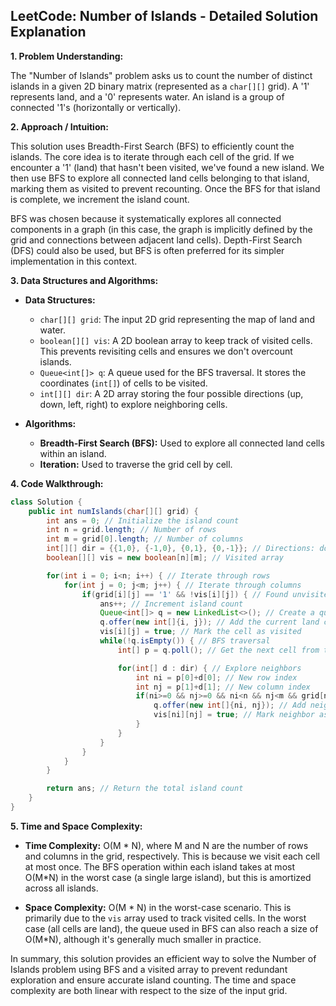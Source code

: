 ## LeetCode: Number of Islands - Detailed Solution Explanation

**1. Problem Understanding:**

The "Number of Islands" problem asks us to count the number of distinct islands in a given 2D binary matrix (represented as a `char[][]` grid).  A '1' represents land, and a '0' represents water.  An island is a group of connected '1's (horizontally or vertically).

**2. Approach / Intuition:**

This solution uses Breadth-First Search (BFS) to efficiently count the islands.  The core idea is to iterate through each cell of the grid. If we encounter a '1' (land) that hasn't been visited, we've found a new island.  We then use BFS to explore all connected land cells belonging to that island, marking them as visited to prevent recounting.  Once the BFS for that island is complete, we increment the island count.

BFS was chosen because it systematically explores all connected components in a graph (in this case, the graph is implicitly defined by the grid and connections between adjacent land cells).  Depth-First Search (DFS) could also be used, but BFS is often preferred for its simpler implementation in this context.

**3. Data Structures and Algorithms:**

* **Data Structures:**
    * `char[][] grid`:  The input 2D grid representing the map of land and water.
    * `boolean[][] vis`: A 2D boolean array to keep track of visited cells. This prevents revisiting cells and ensures we don't overcount islands.
    * `Queue<int[]> q`: A queue used for the BFS traversal.  It stores the coordinates (`int[]`) of cells to be visited.
    * `int[][] dir`: A 2D array storing the four possible directions (up, down, left, right) to explore neighboring cells.

* **Algorithms:**
    * **Breadth-First Search (BFS):** Used to explore all connected land cells within an island.
    * **Iteration:** Used to traverse the grid cell by cell.


**4. Code Walkthrough:**

```java
class Solution {
    public int numIslands(char[][] grid) {
        int ans = 0; // Initialize the island count
        int n = grid.length; // Number of rows
        int m = grid[0].length; // Number of columns
        int[][] dir = {{1,0}, {-1,0}, {0,1}, {0,-1}}; // Directions: down, up, right, left
        boolean[][] vis = new boolean[n][m]; // Visited array

        for(int i = 0; i<n; i++) { // Iterate through rows
            for(int j = 0; j<m; j++) { // Iterate through columns
                if(grid[i][j] == '1' && !vis[i][j]) { // Found unvisited land
                    ans++; // Increment island count
                    Queue<int[]> q = new LinkedList<>(); // Create a queue for BFS
                    q.offer(new int[]{i, j}); // Add the current land cell to the queue
                    vis[i][j] = true; // Mark the cell as visited
                    while(!q.isEmpty()) { // BFS traversal
                        int[] p = q.poll(); // Get the next cell from the queue

                        for(int[] d : dir) { // Explore neighbors
                            int ni = p[0]+d[0]; // New row index
                            int nj = p[1]+d[1]; // New column index
                            if(ni>=0 && nj>=0 && ni<n && nj<m && grid[ni][nj] == '1' && !vis[ni][nj]) { // Check boundaries and if it's unvisited land
                                q.offer(new int[]{ni, nj}); // Add neighbor to queue
                                vis[ni][nj] = true; // Mark neighbor as visited
                            }
                        }
                    }
                }
            }
        }

        return ans; // Return the total island count
    }
}
```

**5. Time and Space Complexity:**

* **Time Complexity:** O(M * N), where M and N are the number of rows and columns in the grid, respectively.  This is because we visit each cell at most once.  The BFS operation within each island takes at most O(M*N) in the worst case (a single large island), but this is amortized across all islands.

* **Space Complexity:** O(M * N) in the worst-case scenario.  This is primarily due to the `vis` array used to track visited cells.  In the worst case (all cells are land), the queue used in BFS can also reach a size of O(M*N), although it's generally much smaller in practice.

In summary, this solution provides an efficient way to solve the Number of Islands problem using BFS and a visited array to prevent redundant exploration and ensure accurate island counting. The time and space complexity are both linear with respect to the size of the input grid.
